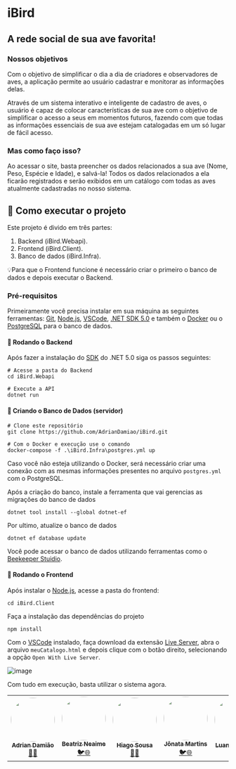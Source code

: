 # iBird
## __A rede social de sua ave favorita!__

### __Nossos objetivos__
Com o objetivo de simplificar o dia a dia de criadores e observadores de aves, a aplicação permite ao usuário cadastrar e monitorar as informações delas.

Através de um sistema interativo e inteligente de cadastro de aves, o usuário é capaz de colocar características de sua ave com o objetivo de simplificar o acesso a seus em momentos futuros, fazendo com que todas as informações essenciais de sua ave estejam catalogadas em um só lugar de fácil acesso.

### __Mas como faço isso?__
Ao acessar o site, basta preencher os dados relacionados a sua ave (Nome, Peso, Espécie e Idade), e salvá-la! Todos os dados relacionados a ela ficarão registrados e serão exibidos em um catálogo com todas as aves atualmente cadastradas no nosso sistema.

## 🚀 Como executar o projeto
Este projeto é divido em três partes:
1. Backend (iBird.Webapi). 
2. Frontend (iBird.Client).
3. Banco de dados (iBird.Infra).

💡Para que o Frontend funcione é necessário criar o primeiro o banco de dados e depois executar o Backend.

### Pré-requisitos
Primeiramente você precisa instalar em sua máquina as seguintes ferramentas: 
[Git](https://git-scm.com), [Node.js](https://nodejs.org/en/), [VSCode](https://code.visualstudio.com/), [.NET SDK 5.0](https://dotnet.microsoft.com/en-us/download/dotnet/5.0) e também o [Docker](https://www.docker.com/products/docker-desktop) ou o [PostgreSQL](https://www.postgresql.org/) para o banco de dados.

#### 🎲 Rodando o Backend
Após fazer a instalação do [SDK](https://dotnet.microsoft.com/en-us/download/dotnet/5.0) do .NET 5.0 siga os passos seguintes:
```
# Acesse a pasta do Backend
cd iBird.Webapi

# Execute a API
dotnet run
```

#### 🎲 Criando o Banco de Dados (servidor)
```
# Clone este repositório
git clone https://github.com/AdrianDamiao/iBird.git

# Com o Docker e execução use o comando
docker-compose -f .\iBird.Infra\postgres.yml up
```
Caso você não esteja utilizando o Docker, será necessário criar uma conexão 
com as mesmas informações presentes no arquivo `postgres.yml` com o PostgreSQL.

Após a criação do banco, instale a ferramenta que vai gerencias as migrações do banco de dados
```
dotnet tool install --global dotnet-ef
```
Por ultimo, atualize o banco de dados
```
dotnet ef database update
```

Você pode acessar o banco de dados utilizando ferramentas como o [Beekeeper Stuidio](https://www.beekeeperstudio.io/).

#### 🎲 Rodando o Frontend
Após instalar o [Node.js](https://nodejs.org/en/), acesse a pasta do frontend:
```
cd iBird.Client
```
Faça a instalação das dependências do projeto
```
npm install
```

Com o [VSCode]() instalado, faça download da extensão [Live Server](https://marketplace.visualstudio.com/items?itemName=ritwickdey.LiveServer), abra o arquivo `meuCatalogo.html` e depois clique com o botão direito, selecionando a opção `Open With Live Server`.

![image](https://user-images.githubusercontent.com/79238503/154318683-7eb0b620-92f4-4407-b10d-676ddb7b3bb0.png)

Com tudo em execução, basta utilizar o sistema agora.

<table>
  <tr>
    <td align="center"><a href="https://www.instagram.com/adrian_damiao/"><img style="border-radius: 50%;" src="https://avatars.githubusercontent.com/u/79238503?v=4" width="100px;" alt=""/><br /><sub><b>Adrian Damião</b></sub></a><br /><a href="https://www.instagram.com/adrian_damiao/" title="Instagram">🦅</a><a href="https://github.com/AdrianDamiao" title="Github">🌐</a></td>
    <td align="center"><a href="https://www.instagram.com/bianeaime/"><img style="border-radius: 50%;" src="https://avatars.githubusercontent.com/u/81256287?v=4" width="100px;" alt=""/><br /><sub><b>Beatriz Neaime</b></sub></a><br /><a href="https://www.instagram.com/bianeaime/" title="Instagram">🐦</a><a href="https://github.com/BeatrizNeaime" title="Github">🌐</a></td>
    <td align="center"><a href="https://www.instagram.com/ohiagomartins/"><img style="border-radius: 50%;" src="https://avatars.githubusercontent.com/u/57905893?v=4" width="100px;" alt=""/><br /><sub><b>Hiago Sousa</b></sub></a><br /><a href="https://www.instagram.com/ohiagomartins/" title="Instagram">🦅</a><a href="https://github.com/hiagosousa" title="Github">🌐</a></td>
    <td align="center"><a href="https://www.instagram.com/joonata_martins/"><img style="border-radius: 50%;" src="https://avatars.githubusercontent.com/u/99758646?v=4" width="100px;" alt=""/><br /><sub><b>Jônata Martins</b></sub></a><br /><a href="https://www.instagram.com/joonata_martins/" title="Instagram">🐦</a><a href="https://github.com/JonataMartins" title="Github">🌐</a></td>
    <td align="center"><a href="https://www.instagram.com/luandvenancio/"><img style="border-radius: 50%;" src="https://avatars.githubusercontent.com/u/9398249?v=4" width="100px;" alt=""/><br /><sub><b>Luan Venancio</b></sub></a><br /><a href="https://www.instagram.com/luandvenancio/" title="Instagram">🦅</a><a href="https://github.com/luanvenancio" title="Github">🌐</a></td>   
  </tr>
</table>
